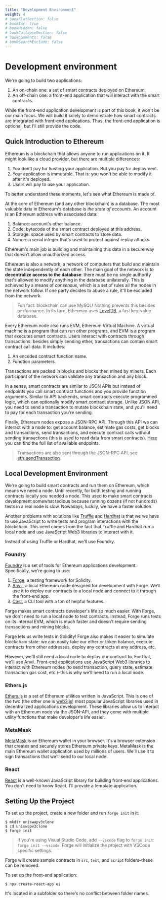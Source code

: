 ```yaml
---
title: "Development Environment"
weight: 4
# bookFlatSection: false
# bookToc: true
# bookHidden: false
# bookCollapseSection: false
# bookComments: false
# bookSearchExclude: false
---
```


# Development environment

We're going to build two applications:

1. An on-chain one: a set of smart contracts deployed on Ethereum.
1. An off-chain one: a front-end application that will interact with the smart contracts.

While the front-end application development is part of this book, it won't be our main focus. We will build it solely to
demonstrate how smart contracts are integrated with front-end applications. Thus, the front-end application is optional,
but I'll still provide the code.

## Quick Introduction to Ethereum

Ethereum is a blockchain that allows anyone to run applications on it. It might look like a cloud provider, but there are
multiple differences:
1. You don't pay for hosting your application. But you pay for deployment.
1. Your application is immutable. That is: you won't be able to modify it after it's deployed.
1. Users will pay to use your application.

To better understand these moments, let's see what Ethereum is made of.

At the core of Ethereum (and any other blockchain) is a database. The most valuable data in Ethereum's database is
*the state of accounts*. An account is an Ethereum address with associated data:

1. Balance: account's ether balance.
1. Code: bytecode of the smart contract deployed at this address.
1. Storage: space used by smart contracts to store data.
1. Nonce: a serial integer that's used to protect against replay attacks.

Ethereum's main job is building and maintaining this data in a secure way that doesn't allow unauthorized access.

Ethereum is also a network, a network of computers that build and maintain the state independently of each other. The
main goal of the network is to **decentralize access to the database**: there must be no single authority that's allowed
to modify anything in the database unilaterally. This is achieved by a means of *consensus*, which is a set of rules all
the nodes in the network follow. If one party decides to abuse a rule, it'll be excluded from the network.

> Fun fact: blockchain can use MySQL! Nothing prevents this besides performance. In its turn, Ethereum uses 
[LevelDB](https://github.com/google/leveldb), a fast key-value database.

Every Ethereum node also runs EVM, Ethereum Virtual Machine. A virtual machine is a program that can run other programs,
and EVM is a program that executes smart contracts. Users interact with contracts through transactions: besides simply
sending ether, transactions can contain smart contract call data. It includes:

1. An encoded contract function name.
2. Function parameters.

Transactions are packed in blocks and blocks then mined by miners. Each participant of the network can validate any
transaction and any block.

In a sense, smart contracts are similar to JSON APIs but instead of endpoints you call smart contract functions and you
provide function arguments. Similar to API backends, smart contracts execute programmed logic, which can optionally modify
smart contract storage. Unlike JSON API, you need to send a transaction to mutate blockchain state, and you'll need to
pay for each transaction you're sending.

Finally, Ethereum nodes expose a JSON-RPC API. Through this API we can interact with a node to: get account balance,
estimate gas costs, get blocks and transactions, send transactions, and execute contract calls without sending
transactions (this is used to read data from smart contracts). [Here](https://eth.wiki/json-rpc/API) you can find the
full list of available endpoints.

> Transactions are also sent through the JSON-RPC API, see [eth_sendTransaction](https://ethereum.org/en/developers/docs/apis/json-rpc/#eth_sendtransaction).

## Local Development Environment

We're going to build smart contracts and run them on Ethereum, which means we need a node. Until recently, for both
testing and running contracts locally you needed a node. This used to make smart contracts development somewhat tedious
because running dozens (if not hundreds) tests in a real node is slow. Nowadays, luckily, we have a faster solution.

Another problems with solutions like [Truffle](https://trufflesuite.com) and [Hardhat](https://hardhat.org) is that we
we have to use JavaScript to write tests and program interactions with the blockchain. This need comes from the fact that
Truffle and Hardhat run a local node and use JavaScript Web3 libraries to interact with it.

Instead of using Truffle or Hardhat, we'll use Foundry.

### Foundry

[Foundry](https://github.com/foundry-rs/foundry) is a set of tools for Ethereum applications development. Specifically,
we're going to use:
1. [Forge](https://github.com/foundry-rs/foundry/tree/master/forge), a testing framework for Solidity.
1. [Anvil](https://github.com/foundry-rs/foundry/tree/master/anvil), a local Ethereum node designed for development with
Forge. We'll use it to deploy our contracts to a local node and connect to it through the front-end app.
1. [Cast](https://github.com/foundry-rs/foundry/tree/master/cast), a CLI tool with a ton of helpful features.

Forge makes smart contracts developer's life so much easier. With Forge, we don't need to run a local node to test
contracts. Instead, Forge runs tests on its internal EVM, which is much faster and doesn't require sending transactions
and mining blocks.

Forge lets us write tests in Solidity! Forge also makes it easier to simulate blockchain state: we can easily fake our
ether or token balance, execute contracts from other addresses, deploy any contracts at any address, etc.

However, we'll still need a local node to deploy our contract to. For that, we'll use Anvil. Front-end applications use
JavaScript Web3 libraries to interact with Ethereum nodes (to send transaction, query state, estimate transaction gas
cost, etc.)–this is why we'll need to run a local node.

### Ethers.js

[Ethers.js](https://github.com/ethers-io/ethers.js/) is a set of Ethereum utilities written in JavaScript. This is one
of the two (the other one is [web3.js](https://github.com/ChainSafe/web3.js)) most popular JavaScript libraries used in
decentralized applications development. These libraries allow us to interact with an Ethereum node via the JSON-API, and
they come with multiple utility functions that make developer's life easier.

### MetaMask

[MetaMask](https://metamask.io/) is an Ethereum wallet in your browser. It's a browser extension that creates and securely
stores Ethereum private keys. MetaMask is the main Ethereum wallet application used by millions of users. We'll use it
to sign transactions that we'll send to our local node.

### React

[React](https://reactjs.org/) is a well-known JavaScript library for building front-end applications. You don't need to
know React, I'll provide a template application.

## Setting Up the Project

To set up the project, create a new folder and run `forge init` in it:
```shell
$ mkdir uniswapv3clone
$ cd uniswapv3clone
$ forge init
```

> If you're using Visual Studio Code, add `--vscode` flag to `forge init`: `forge init --vscode`. Forge will initialize
the project with VSCode specific settings.

Forge will create sample contracts in `src`, `test`, and `script` folders–these can be removed.

To set up the front-end application:
```shell
$ npx create-react-app ui
```

It's located in a subfolder so there's no conflict between folder names.
